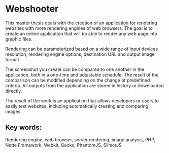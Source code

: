 # Webshooter

This master thesis deals with the creation of an application for rendering websites with more rendering engines of web browsers. The goal is to create an online application that will be able to render any web page into graphic files.

Rendering can be parameterized based on a wide range of input devices resolution, rendering engine options, destination URL and output image format.

The screenshot you create can be compared to one another in the application, both in a one-time and adjustable schedule. The result of the comparison can be modified depending on the change of predefined criteria. All outputs from the application are stored in history or downloaded directly.

The result of the work is an application that allows developers or users to easily test websites, including automatically creating and comparing images.

## Key words:

Rendering engine, web browser, server rendering, image analysis, PHP, Nette Framework, Webkit, Gecko, PhantomJS, SlimerJS
